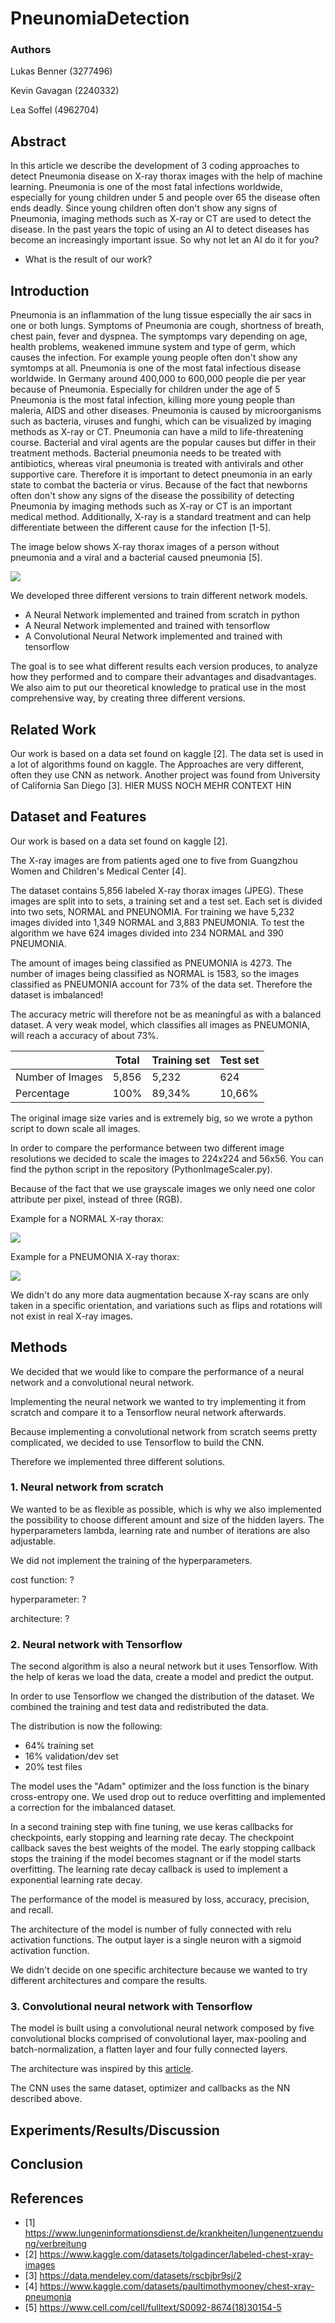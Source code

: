 # PneunomiaDetection

### Authors

Lukas Benner (3277496)

Kevin Gavagan (2240332)

Lea Soffel (4962704)

## Abstract
In this article we describe the development of 3 coding approaches to detect Pneumonia disease on X-ray thorax images with the help of machine learning. Pneumonia is one of the most fatal infections worldwide, especially for young children under 5 and people over 65 the disease often ends deadly. Since young children often don't show any signs of Pneumonia, imaging methods such as X-ray or CT are used to detect the disease. In the past years the topic of using an AI to detect diseases has become an increasingly important issue. So why not let an AI do it for you?

- What is the result of our work?

## Introduction
Pneumonia is an inflammation of the lung tissue especially the air sacs in one or both lungs. Symptoms of Pneumonia are cough, shortness of breath, chest pain, fever and dyspnea. The symptomps vary depending on age, health problems, weakened immune system and type of germ, which causes the infection. For example young people often don't show any symtomps at all. Pneumonia is one of the most fatal infectious disease worldwide. In Germany around 400,000 to 600,000 people die per year because of Pneumonia. Especially for children under the age of 5 Pneumonia is the most fatal infection, killing more young people than maleria, AIDS and other diseases. Pneumonia is caused by microorganisms such as bacteria, viruses and funghi, which can be visualized by imaging methods as X-ray or CT. Pneumonia can have a mild to life-threatening course. Bacterial and viral agents are the popular causes but differ in their treatment methods. Bacterial pneumonia needs to be treated with antibiotics, whereas viral pneumonia is treated with antivirals and other supportive care. Therefore it is important to detect pneumonia in an early state to combat the bacteria or virus. 
Because of the fact that newborns often don't show any signs of the disease the possibility of detecting Pneumonia by imaging methods such as X-ray or CT is an important medical method. Additionally, X-ray is a standard treatment and can help differentiate between the different cause for the infection [1-5].

The image below shows X-ray thorax images of a person without pneumonia and a viral and a bacterial caused pneumonia [5].

![](assets/typesofpneumonia.jpg)

We developed three different versions to train different network models.
- A Neural Network implemented and trained from scratch in python
- A Neural Network implemented and trained with tensorflow
- A Convolutional Neural Network implemented and trained with tensorflow

The goal is to see what different results each version produces, to analyze how they performed and to compare their advantages and disadvantages. We also aim to put our theoretical knowledge to pratical use in the most comprehensive way, by creating three different versions. 

## Related Work

Our work is based on a data set found on kaggle [2]. The data set is used in a lot of algorithms found on kaggle. The Approaches are very different, often they use CNN as network. Another project was found from University of California San Diego [3].
HIER MUSS NOCH MEHR CONTEXT HIN

## Dataset and Features

Our work is based on a data set found on kaggle [2]. 

The X-ray images are from patients aged one to five from Guangzhou Women and Children's Medical Center [4]. 

The dataset contains 5,856 labeled X-ray thorax images (JPEG). These images are split into to sets, a training set and a test set. Each set is divided into two sets, NORMAL and PNEUNOMIA. For training we have 5,232 images divided into 1,349 NORMAL and 3,883 PNEUMONIA. To test the algorithm we have 624 images divided into 234 NORMAL and 390 PNEUMONIA. 

The amount of images being classified as PNEUMONIA is 4273. The number of images being classified as NORMAL is 1583, so the images classified as PNEUMONIA account for 73% of the data set. Therefore the dataset is imbalanced!

The accuracy metric will therefore not be as meaningful as with a balanced dataset.
A very weak model, which classifies all images as PNEUMONIA, will reach a accuracy of about 73%.

|                  | Total | Training set | Test set |
| ---------------- | ----- | ------------ | -------- |
| Number of Images | 5,856 | 5,232        | 624      |
| Percentage       | 100%  | 89,34%       | 10,66%   |

The original image size varies and is extremely big, so we wrote a python script to down scale all images. 

In order to compare the performance between two different image resolutions we decided to scale the images to 224x224 and 56x56.
You can find the python script in the repository (PythonImageScaler.py). 

Because of the fact that we use grayscale images we only need one color attribute per pixel, instead of three (RGB).

Example for a NORMAL X-ray thorax:

![](scaled_chest_xray/test/NORMAL/NORMAL-1049278-0001.jpeg)

Example for a PNEUMONIA X-ray thorax:

![](scaled_chest_xray/test/PNEUMONIA/BACTERIA-1135262-0004.jpeg)

We didn't do any more data augmentation because X-ray scans are only taken in a specific orientation, and variations such as flips and rotations will not exist in real X-ray images.

## Methods

We decided that we would like to compare the performance of a neural network and a convolutional neural network.

Implementing the neural network we wanted to try implementing it from scratch and compare it to a Tensorflow neural network afterwards. 

Because implementing a convolutional network from scratch seems pretty complicated, we decided to use Tensorflow to build the CNN.

Therefore we implemented three different solutions.

### 1. Neural network from scratch

We wanted to be as flexible as possible, which is why we also implemented the possibility to choose different amount and size of the hidden layers. The hyperparameters lambda, learning rate and number of iterations are also adjustable. 

We did not implement the training of the hyperparameters.

cost function: ?

hyperparameter: ?

architecture: ?

### 2. Neural network with Tensorflow

The second algorithm is also a neural network but it uses Tensorflow. With the help of keras we load the data, create a model and predict the output.

In order to use Tensorflow we changed the distribution of the dataset.
We combined the training and test data and redistributed the data.

The distribution is now the following:

- 64% training set
- 16% validation/dev set
- 20% test files

The model uses the "Adam" optimizer and the loss function is the binary cross-entropy one.
We used drop out to reduce overfitting and implemented a correction for the imbalanced dataset.

In a second training step with fine tuning, we use keras callbacks for checkpoints, early stopping and learning rate decay.
The checkpoint callback saves the best weights of the model. The early stopping callback stops the training if the model becomes stagnant or if the model starts overfitting. The learning rate decay callback is used to implement a exponential learning rate decay.

The performance of the model is measured by loss, accuracy, precision, and recall.

The architecture of the model is number of fully connected with relu activation functions.
The output layer is a single neuron with a sigmoid activation function.

We didn't decide on one specific architecture because we wanted to try different architectures and compare the results.

### 3. Convolutional neural network with Tensorflow

The model is built using a convolutional neural network composed by five convolutional blocks comprised of convolutional layer, max-pooling and batch-normalization, a flatten layer and four fully connected layers.

The architecture was inspired by this [article](https://towardsdatascience.com/deep-learning-for-detecting-pneumonia-from-x-ray-images-fc9a3d9fdba8).

The CNN uses the same dataset, optimizer and callbacks as the NN described above.

## Experiments/Results/Discussion





## Conclusion

## References

- [1] https://www.lungeninformationsdienst.de/krankheiten/lungenentzuendung/verbreitung
- [2] https://www.kaggle.com/datasets/tolgadincer/labeled-chest-xray-images
- [3] https://data.mendeley.com/datasets/rscbjbr9sj/2
- [4] https://www.kaggle.com/datasets/paultimothymooney/chest-xray-pneumonia
- [5] https://www.cell.com/cell/fulltext/S0092-8674(18)30154-5

